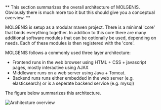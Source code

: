 ** 
This section summarizes the overall architecture of MOLGENIS. Obviously there is much more too it but this should give you a conceptual overview.
**

MOLGENIS is setup as a modular maven project. There is a minimal 'core' that binds everything together. In addition to this core there are many additional software modules that can be optionally be used, depending on needs. Each of these modules is then registered with the 'core'. 

MOLGENIS follows a commonly used three layer architecture:

* Frontend runs in the web browser using HTML + CSS + javascript pages, mostly interactive using AJAX
* Middleware runs on a web server using Java + Tomcat. 
* Backend runs runs either embedded in the web server (e.g. elasticsearch) or is a seperate backend service (e.g. mysql)

The figure below summarizes this architecture.

![Architecture overview](/res/images/architecture.png?raw=true, "architecture")